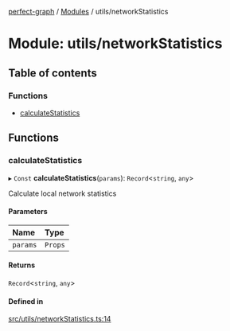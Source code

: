[perfect-graph](../README.md) / [Modules](../modules.md) / utils/networkStatistics

# Module: utils/networkStatistics

## Table of contents

### Functions

- [calculateStatistics](utils_networkStatistics.md#calculatestatistics)

## Functions

### calculateStatistics

▸ `Const` **calculateStatistics**(`params`): `Record`<`string`, `any`\>

Calculate local network statistics

#### Parameters

| Name | Type |
| :------ | :------ |
| `params` | `Props` |

#### Returns

`Record`<`string`, `any`\>

#### Defined in

[src/utils/networkStatistics.ts:14](https://github.com/MaastrichtU-IDS/perfect-graph/blob/451d41e/src/utils/networkStatistics.ts#L14)
